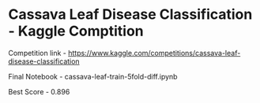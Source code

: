 # Cassava Leaf Disease Classification - Kaggle Comptition

Competition link - https://www.kaggle.com/competitions/cassava-leaf-disease-classification

Final Notebook - cassava-leaf-train-5fold-diff.ipynb

Best Score - 0.896
